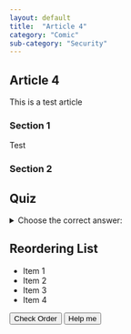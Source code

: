 ```yaml
---
layout: default
title:  "Article 4"
category: "Comic"
sub-category: "Security"
---
```

## Article 4

This is a test article

### Section 1

Test

### Section 2

## Quiz

<details>
  <summary>Choose the correct answer:</summary>
  <select id="quiz-dropdown" onchange="checkAnswer()">
    <option value="">Select an answer</option>
    <option value="correct">Correct Answer</option>
    <option value="wrong1">Wrong Answer 1</option>
    <option value="wrong2">Wrong Answer 2</option>
  </select>
  <p id="feedback"></p>
</details>

<script>
  function checkAnswer() {
    var dropdown = document.getElementById("quiz-dropdown");
    var feedback = document.getElementById("feedback");
    if (dropdown.value === "correct") {
      feedback.textContent = "Correct!";
      feedback.style.color = "green";
    } else {
      feedback.textContent = "Try again.";
      feedback.style.color = "red";
    }
  }
</script>


## Reordering List

<ul id="sortable">
  <li class="ui-state-default" data-order="1">Item 1</li>
  <li class="ui-state-default" data-order="2">Item 2</li>
  <li class="ui-state-default" data-order="3">Item 3</li>
  <li class="ui-state-default" data-order="4">Item 4</li>
</ul>

<button onclick="checkOrder()">Check Order</button>
<button onclick="helpMe()">Help me</button>

<p id="feedback"></p>

<script src="https://code.jquery.com/ui/1.12.1/jquery-ui.js"></script>
<script>
  $(function() {
    $("#sortable").sortable();
    $("#sortable").disableSelection();
  });

  function checkOrder() {
    var items = $("#sortable li");
    var correct = true;
    items.each(function(index) {
      if ($(this).data("order") !== index + 1) {
        correct = false;
      }
    });
    var feedback = document.getElementById("feedback");
    if (correct) {
      feedback.textContent = "Correct order!";
      feedback.style.color = "green";
    } else {
      feedback.textContent = "Incorrect order. Try again.";
      feedback.style.color = "red";
    }
  }

  function helpMe() {
    var items = $("#sortable li").sort(function(a, b) {
      return $(a).data("order") - $(b).data("order");
    });
    $("#sortable").html(items);
    document.getElementById("feedback").textContent = "Here is the correct order.";
    document.getElementById("feedback").style.color = "blue";
  }
</script>
